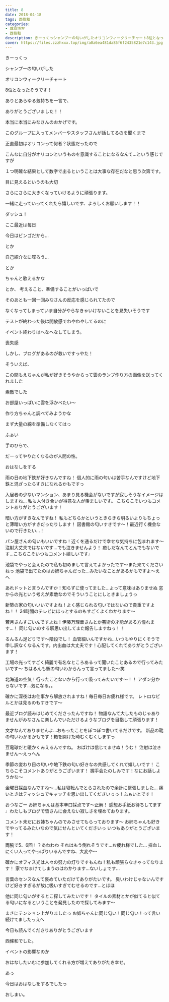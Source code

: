 ```yaml
---
title: 8
date: 2018-04-18
tags: 西條和
categories: 
- 成员博客
- 西條和
description: きーっくっシャンプーの匂いがしたオリコンウィークリーチャート8位となったそうです！...
cover: https://files.zzzhxxx.top/img/a0a6ea481da85f6f2435821e7c143.jpg 
---
```














きーっくっ










シャンプーの匂いがした










オリコンウィークリーチャート













8位となったそうです！










ありとあらゆる気持ちを一言で、








ありがとうございました！！










本当に本当にみなさんのおかげです。











このグループに入ってメンバーやスタッフさんが話してるのを聞くまで










正直最初はオリコンって何者？状態だったので









こんなに自分がオリコンというものを意識することになるなんて…という感じですが










１つ明確な結果として数字で出るということは大事な存在だなと思う次第です。








目に見えるというのも大切








さらにさらに大きくなっていけるように頑張ります。









一緒に走っていってくれたら嬉しいです、よろしくお願いします！！








ダッシュ！










ここ最近は毎日









今日はビンゴだから…







とか








自己紹介なに喋ろう…






とか







ちゃんと歌えるかな









とか、
考えること、準備することがいっぱいで










そのあとも一回一回みなさんの反応を感じられてたので










なくなってしまっていま自分がやらなきゃいけないことを見失いそうです












テストが終わった後は開放感でわやわやしてるのに










イベント終わりはへなへなしてしまう。










喪失感










しかし、ブログがあるのが救いですっやた！













そういえば、








この間もえちゃんが私が好きそうやからって雲のランプ作り方の画像を送ってくれました








素敵でした







お部屋いっぱいに雲を浮かべたい〜










作り方ちゃんと調べてみようかな









まず大量の綿を準備しなくてはっ













ふぁい














手のひらで、









だーってやりたくなるのが人間の性。






















おはなしをする





雨の日の地下鉄が好きなんですね！
個人的に雨の匂いは苦手なんですけど地下鉄と混ざったらすきになれるかもですっ




入居者の少ないマンション、あまり見る機会がないですが寂しそうなイメージはしますね…
私も人付き合いが得意な人が羨ましいです。
こちらこそいつもコメントありがとうございます！





暗い方がすきなんですね！
私もどちらかというときらきら明るいよりもちょっと薄暗い方がすきだったりします！
図書館の匂いすきです〜！最近行く機会ないので行きたい…！





パン屋さんの匂いもいいですね！近くを通るだけで幸せな気持ちに包まれます〜
注射大丈夫ではないです…でも泣きませんよう！
癒しだなんてとんでもないです…こちらこそいつもコメント嬉しいです♩





池袋でやっと会えたので私も初めまして言えてよかったです〜また来てくださいねっ
池袋で出てたのはお姉ちゃんだった…みたいなことがあるかもですよ〜えへ





あれドットと言うんですか！知らずに使ってました…よって意味はありませぬ
窓からの光という考えが素敵なのでそういうことにしときましょうっ




新築の家の匂いいいですよね！よく感じられる匂いではないので貴重ですよね！！
24時間のテレビにほっとするのもすごくよくわかります〜






若月さんすごいんですよね！伊藤万理華さんとか芸術の才能がある方憧れます…！
同じ匂いのする駅思い出してまた報告しますねっ！！




るんるん足どりです〜階段でし！
血管細いんですかね…いつもやりにくそうで申し訳なくなるんです。内出血は大丈夫です！心配してくれてありがとうございます！





工場の光ってすごく綺麗で有名なところあるって聞いたことあるので行ってみたいです〜
ちはるんも駅の匂いわからんって言ってました〜笑





北海道の空気！行ったことないから行って吸ってみたいです〜！！
アダン分からないです…気になる。。




確かに深夜はお仕事から解放されますね！毎日毎日お疲れ様です。
レトロなビルとかは見るのもすきです〜




最近ブログ読みはじめてくださったんですね！
物語なんて大したものじゃありませんがみなさんに楽しんでいただけるようなブログを目指して頑張ります！







文才なんてありませんよ…おもったことをぽつぽつ書いてるだけです。
新品の靴の匂いわかるかもです！箱を開けた時むくむくしますっ




豆電球だと暖かくみえるんですね。
おばけは信じてませぬ！うむ！
注射は泣きません〜えっへん




季節の変わり目の匂いや地下鉄の匂い好きなの共感してくれて嬉しいです！
こちらこそコメントありがとうございます！
握手会たのしみです！なにお話しようかな〜





金曜日採血なんですね〜…私は寝転んでとらされたので余計に緊張しました…
痛いときはティッシュでキャッチを思い出してくださいっっ！ふぁいとです！




おつなごー
お姉ちゃんは基本辛口採点です〜正解！
感想お手紙お待ちしてます♩わたしもブログで皆さんに会えない寂しさを埋めております。





コメント未だにお姉ちゃんのでみさせてもらっております〜
お姉ちゃんも好きでやってるみたいなので気にせんといてくださいっ
いつもありがとうございます！




両腕で5、6回！？あわわわ
それはもう倒れそうです…お疲れ様でした…
採血しにくい人ってやっぱりいるんですね、大変や〜





確かにオフィス光は人々の努力の灯りですもんね！私も頑張らなきゃってなります！
家でなまけてしまうのはわかります…ないしょです…




言葉のセンスなんて褒めていただけてありがたいです。
臭いわけじゃないんですけど好きすぎるが故に吸いすぎてむせるのです…とほほ





他に同じ匂いがするとこ探してみたいです！
タイルの素材とかが似てると似てる匂いになるということを発見したので探してみます〜






まさにテンション上がりましたっ
お姉ちゃんに同じ匂い！同じ匂い！って言い続けてましたっえへ









今日も読んでくださりありがとうございます








西條和でした。










イベントの影響なのか






おはなしたいむに参加してくれる方が増えてありがたき幸せ。







あっ







今日はおはなしをするでしたっ









おしまい。


